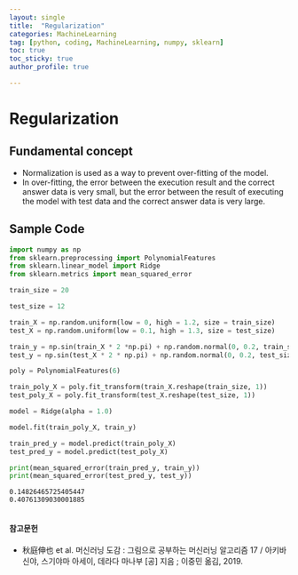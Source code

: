 ```yaml
---
layout: single
title:  "Regularization"
categories: MachineLearning
tag: [python, coding, MachineLearning, numpy, sklearn]
toc: true
toc_sticky: true
author_profile: true

---
```


# Regularization

## Fundamental concept

- Normalization is used as a way to prevent over-fitting of the model.
- In over-fitting, the error between the execution result and the correct answer data is very small, but the error between the result of executing the model with test data and the correct answer data is very large.

## Sample Code


```python
import numpy as np
from sklearn.preprocessing import PolynomialFeatures
from sklearn.linear_model import Ridge
from sklearn.metrics import mean_squared_error

train_size = 20

test_size = 12

train_X = np.random.uniform(low = 0, high = 1.2, size = train_size)
test_X = np.random.uniform(low = 0.1, high = 1.3, size = test_size)

train_y = np.sin(train_X * 2 *np.pi) + np.random.normal(0, 0.2, train_size)
test_y = np.sin(test_X * 2 * np.pi) + np.random.normal(0, 0.2, test_size)

poly = PolynomialFeatures(6)

train_poly_X = poly.fit_transform(train_X.reshape(train_size, 1))
test_poly_X = poly.fit_transform(test_X.reshape(test_size, 1))

model = Ridge(alpha = 1.0)

model.fit(train_poly_X, train_y)

train_pred_y = model.predict(train_poly_X)
test_pred_y = model.predict(test_poly_X)

print(mean_squared_error(train_pred_y, train_y))
print(mean_squared_error(test_pred_y, test_y))
```

    0.14826465725405447
    0.40761309030001885
    


```python

```

#### 참고문헌

- 秋庭伸也 et al. 머신러닝 도감 : 그림으로 공부하는 머신러닝 알고리즘 17 / 아키바 신야, 스기야마 아세이, 데라다 마나부 [공] 지음 ; 이중민 옮김, 2019.